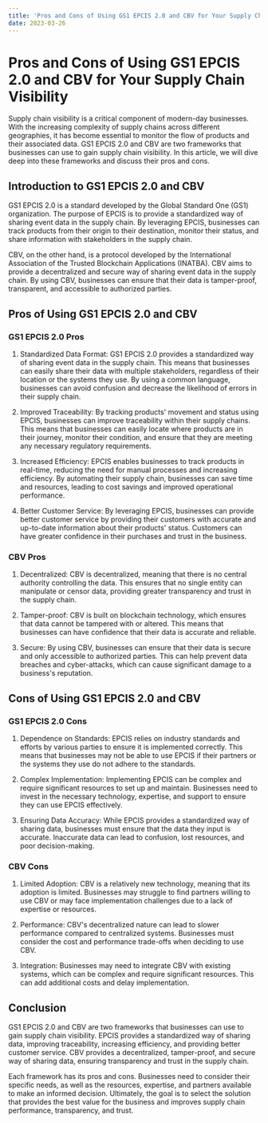 ```yaml
---
title: 'Pros and Cons of Using GS1 EPCIS 2.0 and CBV for Your Supply Chain Visibility '
date: 2023-03-26
---
```


# Pros and Cons of Using GS1 EPCIS 2.0 and CBV for Your Supply Chain Visibility 

Supply chain visibility is a critical component of modern-day businesses. With the increasing complexity of supply chains across different geographies, it has become essential to monitor the flow of products and their associated data. GS1 EPCIS 2.0 and CBV are two frameworks that businesses can use to gain supply chain visibility. In this article, we will dive deep into these frameworks and discuss their pros and cons.

## Introduction to GS1 EPCIS 2.0 and CBV

GS1 EPCIS 2.0 is a standard developed by the Global Standard One (GS1) organization. The purpose of EPCIS is to provide a standardized way of sharing event data in the supply chain. By leveraging EPCIS, businesses can track products from their origin to their destination, monitor their status, and share information with stakeholders in the supply chain. 

CBV, on the other hand, is a protocol developed by the International Association of the Trusted Blockchain Applications (INATBA). CBV aims to provide a decentralized and secure way of sharing event data in the supply chain. By using CBV, businesses can ensure that their data is tamper-proof, transparent, and accessible to authorized parties.

## Pros of Using GS1 EPCIS 2.0 and CBV

### GS1 EPCIS 2.0 Pros

1. Standardized Data Format: GS1 EPCIS 2.0 provides a standardized way of sharing event data in the supply chain. This means that businesses can easily share their data with multiple stakeholders, regardless of their location or the systems they use. By using a common language, businesses can avoid confusion and decrease the likelihood of errors in their supply chain.

2. Improved Traceability: By tracking products' movement and status using EPCIS, businesses can improve traceability within their supply chains. This means that businesses can easily locate where products are in their journey, monitor their condition, and ensure that they are meeting any necessary regulatory requirements.

3. Increased Efficiency: EPCIS enables businesses to track products in real-time, reducing the need for manual processes and increasing efficiency. By automating their supply chain, businesses can save time and resources, leading to cost savings and improved operational performance.

4. Better Customer Service: By leveraging EPCIS, businesses can provide better customer service by providing their customers with accurate and up-to-date information about their products' status. Customers can have greater confidence in their purchases and trust in the business.

### CBV Pros

1. Decentralized: CBV is decentralized, meaning that there is no central authority controlling the data. This ensures that no single entity can manipulate or censor data, providing greater transparency and trust in the supply chain.

2. Tamper-proof: CBV is built on blockchain technology, which ensures that data cannot be tampered with or altered. This means that businesses can have confidence that their data is accurate and reliable.

3. Secure: By using CBV, businesses can ensure that their data is secure and only accessible to authorized parties. This can help prevent data breaches and cyber-attacks, which can cause significant damage to a business's reputation.

## Cons of Using GS1 EPCIS 2.0 and CBV

### GS1 EPCIS 2.0 Cons

1. Dependence on Standards: EPCIS relies on industry standards and efforts by various parties to ensure it is implemented correctly. This means that businesses may not be able to use EPCIS if their partners or the systems they use do not adhere to the standards.

2. Complex Implementation: Implementing EPCIS can be complex and require significant resources to set up and maintain. Businesses need to invest in the necessary technology, expertise, and support to ensure they can use EPCIS effectively.

3. Ensuring Data Accuracy: While EPCIS provides a standardized way of sharing data, businesses must ensure that the data they input is accurate. Inaccurate data can lead to confusion, lost resources, and poor decision-making.

### CBV Cons

1. Limited Adoption: CBV is a relatively new technology, meaning that its adoption is limited. Businesses may struggle to find partners willing to use CBV or may face implementation challenges due to a lack of expertise or resources.

2. Performance: CBV's decentralized nature can lead to slower performance compared to centralized systems. Businesses must consider the cost and performance trade-offs when deciding to use CBV.

3. Integration: Businesses may need to integrate CBV with existing systems, which can be complex and require significant resources. This can add additional costs and delay implementation.

## Conclusion

GS1 EPCIS 2.0 and CBV are two frameworks that businesses can use to gain supply chain visibility. EPCIS provides a standardized way of sharing data, improving traceability, increasing efficiency, and providing better customer service. CBV provides a decentralized, tamper-proof, and secure way of sharing data, ensuring transparency and trust in the supply chain.

Each framework has its pros and cons. Businesses need to consider their specific needs, as well as the resources, expertise, and partners available to make an informed decision. Ultimately, the goal is to select the solution that provides the best value for the business and improves supply chain performance, transparency, and trust.
